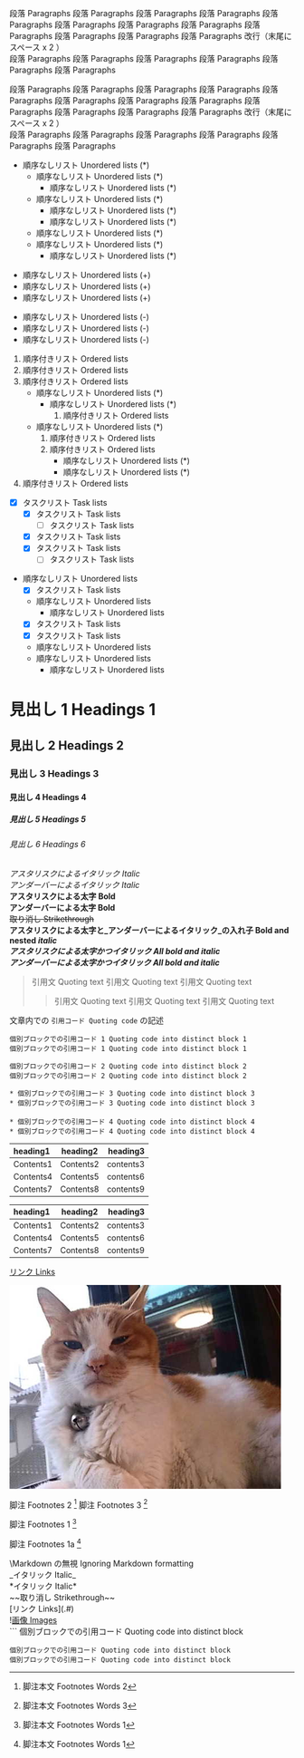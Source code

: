 段落 Paragraphs 段落 Paragraphs 段落 Paragraphs 段落 Paragraphs 段落 Paragraphs 段落 Paragraphs
段落 Paragraphs 段落 Paragraphs 段落 Paragraphs 段落 Paragraphs 段落 Paragraphs 段落 Paragraphs 改行（末尾にスペース x 2 ）  
段落 Paragraphs 段落 Paragraphs 段落 Paragraphs 段落 Paragraphs 段落 Paragraphs 段落 Paragraphs

段落 Paragraphs 段落 Paragraphs 段落 Paragraphs 段落 Paragraphs 段落 Paragraphs 段落 Paragraphs
段落 Paragraphs 段落 Paragraphs 段落 Paragraphs 段落 Paragraphs 段落 Paragraphs 段落 Paragraphs 改行（末尾にスペース x 2 ）  
段落 Paragraphs 段落 Paragraphs 段落 Paragraphs 段落 Paragraphs 段落 Paragraphs 段落 Paragraphs

* 順序なしリスト Unordered lists (*)
	* 順序なしリスト Unordered lists (*)
		* 順序なしリスト Unordered lists (*)
	* 順序なしリスト Unordered lists (*)
		* 順序なしリスト Unordered lists (*)
		* 順序なしリスト Unordered lists (*)
	* 順序なしリスト Unordered lists (*)
	* 順序なしリスト Unordered lists (*)
		* 順序なしリスト Unordered lists (*)

+ 順序なしリスト Unordered lists (+)
+ 順序なしリスト Unordered lists (+)
+ 順序なしリスト Unordered lists (+)

- 順序なしリスト Unordered lists (-)
- 順序なしリスト Unordered lists (-)
- 順序なしリスト Unordered lists (-)

1. 順序付きリスト Ordered lists
2. 順序付きリスト Ordered lists
3. 順序付きリスト Ordered lists
	* 順序なしリスト Unordered lists (*)
		* 順序なしリスト Unordered lists (*)
			1. 順序付きリスト Ordered lists
	* 順序なしリスト Unordered lists (*)
		1. 順序付きリスト Ordered lists
		2. 順序付きリスト Ordered lists
			* 順序なしリスト Unordered lists (*)
			* 順序なしリスト Unordered lists (*)
4. 順序付きリスト Ordered lists

* [x] タスクリスト Task lists
	* [x] タスクリスト Task lists
		* [ ] タスクリスト Task lists
	* [x] タスクリスト Task lists
	* [x] タスクリスト Task lists
		* [ ] タスクリスト Task lists

* 順序なしリスト Unordered lists
	* [x] タスクリスト Task lists
	* 順序なしリスト Unordered lists
		* 順序なしリスト Unordered lists
	* [x] タスクリスト Task lists
	* [x] タスクリスト Task lists
	* 順序なしリスト Unordered lists
	* 順序なしリスト Unordered lists
		* 順序なしリスト Unordered lists

# 見出し 1 Headings 1
## 見出し 2 Headings 2
### 見出し 3 Headings 3
#### 見出し 4 Headings 4
##### 見出し 5 Headings 5
###### 見出し 6 Headings 6

*アスタリスクによるイタリック Italic*  
_アンダーバーによるイタリック Italic_  
**アスタリスクによる太字 Bold**  
__アンダーバーによる太字 Bold__  
~~取り消し Strikethrough~~  
**アスタリスクによる太字と_アンダーバーによるイタリック_の入れ子 Bold and nested _italic_**  
***アスタリスクによる太字かつイタリック All bold and italic***  
___アンダーバーによる太字かつイタリック All bold and italic___  

> 引用文 Quoting text
> 引用文 Quoting text
> 引用文 Quoting text
>> 引用文 Quoting text
>> 引用文 Quoting text
>> 引用文 Quoting text

文章内での `引用コード Quoting code` の記述

```
個別ブロックでの引用コード 1 Quoting code into distinct block 1
個別ブロックでの引用コード 1 Quoting code into distinct block 1
```
```
個別ブロックでの引用コード 2 Quoting code into distinct block 2
個別ブロックでの引用コード 2 Quoting code into distinct block 2
```
	* 個別ブロックでの引用コード 3 Quoting code into distinct block 3
	* 個別ブロックでの引用コード 3 Quoting code into distinct block 3

	* 個別ブロックでの引用コード 4 Quoting code into distinct block 4
	* 個別ブロックでの引用コード 4 Quoting code into distinct block 4


| heading1 | heading2 | heading3 |
|:---------|:--------:|---------:|
| Contents1 | Contents2 | contents3 |
| Contents4 | Contents5 | contents6 |
| Contents7 | Contents8 | contents9 |


| heading1 | heading2 | heading3 |
|:---------|:--------:|---------:|
| Contents1 | Contents2 | contents3 |
| Contents4 | Contents5 | contents6 |
| Contents7 | Contents8 | contents9 |

[リンク Links](.#)

![画像 Images](sample.jpg)

脚注 Footnotes 2 [^footnotes-two] 脚注 Footnotes 3 [^footnotes-three]

脚注 Footnotes 1 [^footnotes-one]

脚注 Footnotes 1a [^footnotes-one]
[^footnotes-three]: 脚注本文 Footnotes Words 3

[^footnotes-fore]: 脚注本文 Footnotes Words 4

[^footnotes-one]: 脚注本文 Footnotes Words 1

[^footnotes-one]: 脚注本文 Footnotes Words 1

[^footnotes-two]: 脚注本文 Footnotes Words 2

<!--非表示 Hiding content with comments-->

\Markdown の無視 Ignoring Markdown formatting  
\_イタリック Italic_  
\*イタリック Italic*  
\~~取り消し Strikethrough~~  
\[リンク Links](.#)  
\![画像 Images](sample.jpg)  
\```
個別ブロックでの引用コード Quoting code into distinct block
```
個別ブロックでの引用コード Quoting code into distinct block
個別ブロックでの引用コード Quoting code into distinct block

